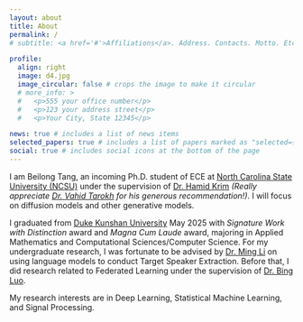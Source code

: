 ```yaml
---
layout: about
title: About
permalink: /
# subtitle: <a href='#'>Affiliations</a>. Address. Contacts. Motto. Etc.

profile:
  align: right
  image: d4.jpg
  image_circular: false # crops the image to make it circular
  # more_info: >
  #   <p>555 your office number</p>
  #   <p>123 your address street</p>
  #   <p>Your City, State 12345</p>

news: true # includes a list of news items
selected_papers: true # includes a list of papers marked as "selected={true}"
social: true # includes social icons at the bottom of the page
---
```


I am Beilong Tang, an incoming Ph.D. student of ECE at [North Carolina State University (NCSU)](https://ece.ncsu.edu/) under the supervision of [Dr. Hamid Krim](https://ece.ncsu.edu/people/ahk/) _(Really appreciate [Dr. Vahid Tarokh](https://people.duke.edu/~vt45/) for his generous recommendation!)_. I will focus on diffusion models and other generative models. 

I graduated from [Duke Kunshan University](https://www.dukekunshan.edu.cn/) May 2025 with _Signature Work with Distinction_ award and _Magna Cum Laude_ award, majoring in Applied Mathematics and Computational Sciences/Computer Science. For my undergraduate research, I was fortunate to be advised by [Dr. Ming Li](https://sites.duke.edu/dkusmiip/) on using language models to conduct Target Speaker Extraction. Before that, I did research related to Federated Learning under the supervision of [Dr. Bing Luo](https://luobing1008.github.io/).


My research interests are in Deep Learning, Statistical Machine Learning, and Signal Processing.

<!-- _For technical blog, please refer [here](https://beilong-tang.github.io/technical_blog/)._ -->
